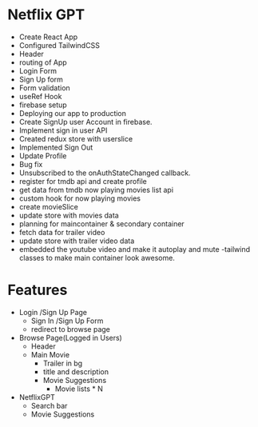 # Netflix GPT

- Create React App
- Configured TailwindCSS
- Header
- routing of App
- Login Form
- Sign Up form
- Form validation
- useRef Hook
- firebase setup
- Deploying our app to production 
- Create SignUp user Account in firebase.
- Implement sign in user API
- Created  redux store with userslice
- Implemented Sign Out
- Update Profile
- Bug fix
- Unsubscribed to the onAuthStateChanged callback.
- register for tmdb api and create profile
- get data from tmdb now playing movies list api
- custom hook for now playing movies
- create movieSlice
- update store with movies data
- planning for maincontainer & secondary container
- fetch data for trailer video
- update store with trailer video data
- embedded the youtube video and make it autoplay and mute
-tailwind classes to make main container look awesome.


# Features
- Login /Sign Up Page
  - Sign In /Sign Up Form
  - redirect to browse page
- Browse Page(Logged in Users)
   - Header
   - Main Movie
      - Trailer in bg
      - title and description
      - Movie Suggestions
         - Movie lists * N
- NetflixGPT
  - Search bar
  - Movie Suggestions         